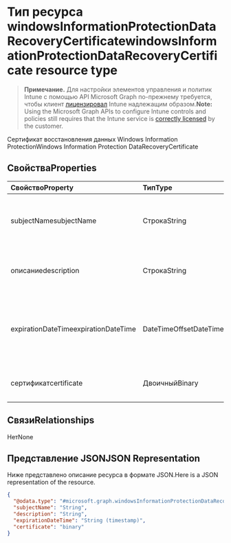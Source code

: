 # <a name="windowsinformationprotectiondatarecoverycertificate-resource-type"></a><span data-ttu-id="27f1b-101">Тип ресурса windowsInformationProtectionDataRecoveryCertificate</span><span class="sxs-lookup"><span data-stu-id="27f1b-101">windowsInformationProtectionDataRecoveryCertificate resource type</span></span>

> <span data-ttu-id="27f1b-102">**Примечание.** Для настройки элементов управления и политик Intune с помощью API Microsoft Graph по-прежнему требуется, чтобы клиент [лицензировал](https://go.microsoft.com/fwlink/?linkid=839381) Intune надлежащим образом.</span><span class="sxs-lookup"><span data-stu-id="27f1b-102">**Note:** Using the Microsoft Graph APIs to configure Intune controls and policies still requires that the Intune service is [correctly licensed](https://go.microsoft.com/fwlink/?linkid=839381) by the customer.</span></span>

<span data-ttu-id="27f1b-103">Сертификат восстановления данных Windows Information Protection</span><span class="sxs-lookup"><span data-stu-id="27f1b-103">Windows Information Protection DataRecoveryCertificate</span></span>
## <a name="properties"></a><span data-ttu-id="27f1b-104">Свойства</span><span class="sxs-lookup"><span data-stu-id="27f1b-104">Properties</span></span>
|<span data-ttu-id="27f1b-105">Свойство</span><span class="sxs-lookup"><span data-stu-id="27f1b-105">Property</span></span>|<span data-ttu-id="27f1b-106">Тип</span><span class="sxs-lookup"><span data-stu-id="27f1b-106">Type</span></span>|<span data-ttu-id="27f1b-107">Описание</span><span class="sxs-lookup"><span data-stu-id="27f1b-107">Description</span></span>|
|:---|:---|:---|
|<span data-ttu-id="27f1b-108">subjectName</span><span class="sxs-lookup"><span data-stu-id="27f1b-108">subjectName</span></span>|<span data-ttu-id="27f1b-109">Строка</span><span class="sxs-lookup"><span data-stu-id="27f1b-109">String</span></span>|<span data-ttu-id="27f1b-110">Имя субъекта для сертификата восстановления данных</span><span class="sxs-lookup"><span data-stu-id="27f1b-110">Data recovery Certificate subject name</span></span>|
|<span data-ttu-id="27f1b-111">описание</span><span class="sxs-lookup"><span data-stu-id="27f1b-111">description</span></span>|<span data-ttu-id="27f1b-112">Строка</span><span class="sxs-lookup"><span data-stu-id="27f1b-112">String</span></span>|<span data-ttu-id="27f1b-113">Описание сертификата восстановления данных</span><span class="sxs-lookup"><span data-stu-id="27f1b-113">Data recovery Certificate description</span></span>|
|<span data-ttu-id="27f1b-114">expirationDateTime</span><span class="sxs-lookup"><span data-stu-id="27f1b-114">expirationDateTime</span></span>|<span data-ttu-id="27f1b-115">DateTimeOffset</span><span class="sxs-lookup"><span data-stu-id="27f1b-115">DateTimeOffset</span></span>|<span data-ttu-id="27f1b-116">Дата и время окончания срока действия для сертификата восстановления данных</span><span class="sxs-lookup"><span data-stu-id="27f1b-116">Data recovery Certificate expiration datetime</span></span>|
|<span data-ttu-id="27f1b-117">сертификат</span><span class="sxs-lookup"><span data-stu-id="27f1b-117">certificate</span></span>|<span data-ttu-id="27f1b-118">Двоичный</span><span class="sxs-lookup"><span data-stu-id="27f1b-118">Binary</span></span>|<span data-ttu-id="27f1b-119">Сертификат восстановления данных</span><span class="sxs-lookup"><span data-stu-id="27f1b-119">Data recovery Certificate</span></span>|

## <a name="relationships"></a><span data-ttu-id="27f1b-120">Связи</span><span class="sxs-lookup"><span data-stu-id="27f1b-120">Relationships</span></span>
<span data-ttu-id="27f1b-121">Нет</span><span class="sxs-lookup"><span data-stu-id="27f1b-121">None</span></span>
## <a name="json-representation"></a><span data-ttu-id="27f1b-122">Представление JSON</span><span class="sxs-lookup"><span data-stu-id="27f1b-122">JSON Representation</span></span>
<span data-ttu-id="27f1b-123">Ниже представлено описание ресурса в формате JSON.</span><span class="sxs-lookup"><span data-stu-id="27f1b-123">Here is a JSON representation of the resource.</span></span>
<!--{
  "blockType": "resource",
  "@odata.type": "microsoft.graph.windowsInformationProtectionDataRecoveryCertificate"
}-->
``` json
{
  "@odata.type": "#microsoft.graph.windowsInformationProtectionDataRecoveryCertificate",
  "subjectName": "String",
  "description": "String",
  "expirationDateTime": "String (timestamp)",
  "certificate": "binary"
}
```








